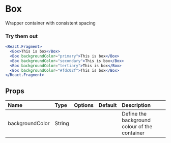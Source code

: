 # Box

Wrapper container with consistent spacing

### Try them out

```.jsx
<React.Fragment>
  <Box>This is box</Box>
  <Box backgroundColor="primary">This is box</Box>
  <Box backgroundColor="secondary">This is box</Box>
  <Box backgroundColor="tertiary">This is box</Box>
  <Box backgroundColor="#fdc02f">This is box</Box>
</React.Fragment>
```

## Props

| Name            | Type   | Options | Default | Description                                   |
| :-------------- | :----- | :-----: | :------ | :-------------------------------------------- |
| backgroundColor | String |         |         | Define the background colour of the container |

